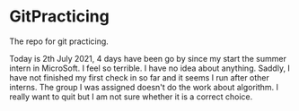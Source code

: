 # GitPracticing
The repo for git practicing.


Today is 2th July 2021, 4 days have been go by since my start the summer intern in MicroSoft.
I feel so terrible. I have no idea about anything. Saddly, I have not finished my first check in so far and it seems I run after other interns. The group I was assigned doesn't do the work about algorithm. I really want to quit but I am not sure whether it is a correct choice. 
